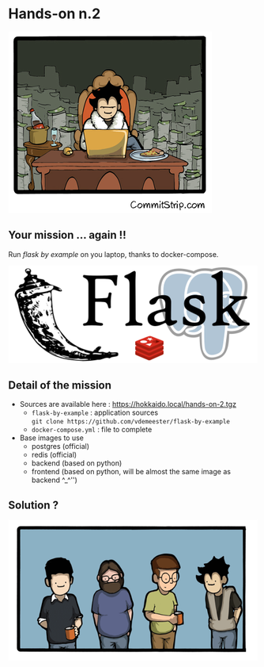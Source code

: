 # Hands-on n.2

![](ressources/hands-on-2.png)



## Your mission … again !!
Run *flask by example* on you laptop, thanks to docker-compose.

![](ressources/flask-redis-postgres.png)



## Detail of the mission

- Sources are available here : https://hokkaido.local/hands-on-2.tgz
    - ``flask-by-example`` : application sources<br />``git clone https://github.com/vdemeester/flask-by-example``
    - ``docker-compose.yml`` : file to complete
- Base images to use
    - postgres (official)
    - redis (official)
    - backend (based on python)
    - frontend (based on python, will be almost the same image as backend ^_^'')




## Solution ?

![](ressources/wondering.gif)

